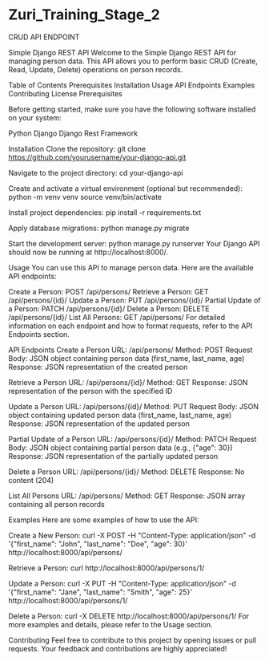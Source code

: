 # Zuri_Training_Stage_2
CRUD API ENDPOINT

Simple Django REST API
Welcome to the Simple Django REST API for managing person data. This API allows you to perform basic CRUD (Create, Read, Update, Delete) operations on person records.

Table of Contents
Prerequisites
Installation
Usage
API Endpoints
Examples
Contributing
License
Prerequisites

Before getting started, make sure you have the following software installed on your system:

Python
Django
Django Rest Framework

Installation
Clone the repository:
git clone https://github.com/yourusername/your-django-api.git

Navigate to the project directory:
cd your-django-api

Create and activate a virtual environment (optional but recommended):
python -m venv venv
source venv/bin/activate

Install project dependencies:
pip install -r requirements.txt

Apply database migrations:
python manage.py migrate

Start the development server:
python manage.py runserver
Your Django API should now be running at http://localhost:8000/.

Usage
You can use this API to manage person data. Here are the available API endpoints:

Create a Person: POST /api/persons/
Retrieve a Person: GET /api/persons/{id}/
Update a Person: PUT /api/persons/{id}/
Partial Update of a Person: PATCH /api/persons/{id}/
Delete a Person: DELETE /api/persons/{id}/
List All Persons: GET /api/persons/
For detailed information on each endpoint and how to format requests, refer to the API Endpoints section.

API Endpoints
Create a Person
URL: /api/persons/
Method: POST
Request Body: JSON object containing person data (first_name, last_name, age)
Response: JSON representation of the created person

Retrieve a Person
URL: /api/persons/{id}/
Method: GET
Response: JSON representation of the person with the specified ID

Update a Person
URL: /api/persons/{id}/
Method: PUT
Request Body: JSON object containing updated person data (first_name, last_name, age)
Response: JSON representation of the updated person

Partial Update of a Person
URL: /api/persons/{id}/
Method: PATCH
Request Body: JSON object containing partial person data (e.g., {"age": 30})
Response: JSON representation of the partially updated person

Delete a Person
URL: /api/persons/{id}/
Method: DELETE
Response: No content (204)

List All Persons
URL: /api/persons/
Method: GET
Response: JSON array containing all person records

Examples
Here are some examples of how to use the API:

Create a New Person:
curl -X POST -H "Content-Type: application/json" -d '{"first_name": "John", "last_name": "Doe", "age": 30}' http://localhost:8000/api/persons/

Retrieve a Person:
curl http://localhost:8000/api/persons/1/

Update a Person:
curl -X PUT -H "Content-Type: application/json" -d '{"first_name": "Jane", "last_name": "Smith", "age": 25}' http://localhost:8000/api/persons/1/

Delete a Person:
curl -X DELETE http://localhost:8000/api/persons/1/
For more examples and details, please refer to the Usage section.

Contributing
Feel free to contribute to this project by opening issues or pull requests. Your feedback and contributions are highly appreciated!